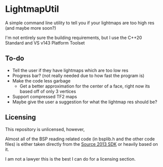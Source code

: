 # LightmapUtil
 A simple command line utility to tell you if your lightmaps are too high res (and maybe more soon?)


 I'm not entirely sure the building requirements, but I use the C++20 Standard and VS v143 Platform Toolset

 ## To-do
 - Tell the user if they have lightmaps which are too low res
 - Progress bar? (not really needed due to how fast the program is)
 - Make the code less garbage
    - Get a better approximation for the center of a face, right now its based off of only 3 vertices
 - Support compressed TF2 maps
 - Maybe give the user a suggestion for what the lightmap res should be?
 ## Licensing
 This repository is unlicensed, however,

 Almost all of the BSP reading related code (in bsplib.h and the other code files) is either taken directly from the [Source 2013 SDK](https://github.com/ValveSoftware/source-sdk-2013/) or heavily based on it.
 
 I am not a lawyer this is the best I can do for a licensing section.
